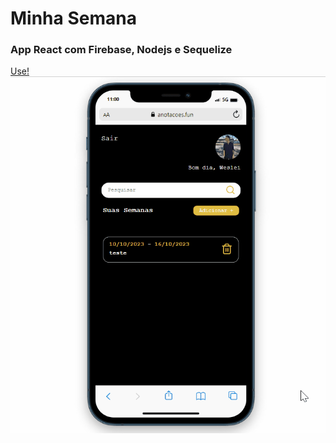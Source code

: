 # Minha Semana
### App React com Firebase, Nodejs e Sequelize
[Use!](https://anotacoes.fun)
![gif](https://github.com/CasaliWe/back-tasks/blob/main/tasks.gif)
